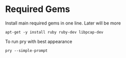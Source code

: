 # Required Gems

Install main required gems in one line. Later will be more

```
apt-get -y install ruby ruby-dev libpcap-dev
```

To run pry with best appearance
```
pry --simple-prompt
```

